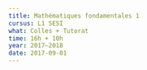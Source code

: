 ```yaml
---
title: Mathématiques fondamentales 1
cursus: L1 SESI
what: Colles + Tutorat
time: 16h + 10h
year: 2017–2018
date: 2017-09-01
---
```

